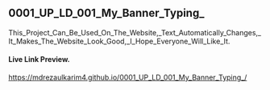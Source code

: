 ## 0001_UP_LD_001_My_Banner_Typing_
This_Project_Can_Be_Used_On_The_Website,_Text_Automatically_Changes,_It_Makes_The_Website_Look_Good,_I_Hope_Everyone_Will_Like_It.

#### Live Link Preview.
https://mdrezaulkarim4.github.io/0001_UP_LD_001_My_Banner_Typing_/
